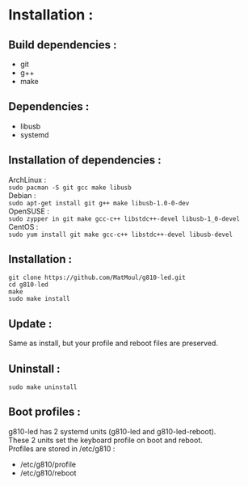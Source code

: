 # Installation :</br>

## Build dependencies :</br>
* git
* g++
* make

## Dependencies :</br>
* libusb
* systemd

## Installation of dependencies :</br>
ArchLinux :</br>
`sudo pacman -S git gcc make libusb`</br>
Debian :</br>
`sudo apt-get install git g++ make libusb-1.0-0-dev`</br>
OpenSUSE :</br>
`sudo zypper in git make gcc-c++ libstdc++-devel libusb-1_0-devel`</br>
CentOS :</br>
`sudo yum install git make gcc-c++ libstdc++-devel libusb-devel`</br>

## Installation :</br>
`git clone https://github.com/MatMoul/g810-led.git`</br>
`cd g810-led`</br>
`make`</br>
`sudo make install`</br>

## Update :</br>
Same as install, but your profile and reboot files are preserved.</br>

## Uninstall :</br>
`sudo make uninstall`</br>

## Boot profiles :</br>
g810-led has 2 systemd units (g810-led and g810-led-reboot).</br>
These 2 units set the keyboard profile on boot and reboot.</br>
Profiles are stored in /etc/g810 :</br>
* /etc/g810/profile
* /etc/g810/reboot

